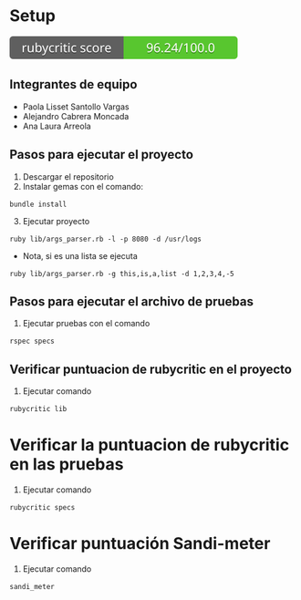 # Setup
![RubyCritic](../badges/rubycritic_badge_score.svg)


## Integrantes de equipo
* Paola Lisset Santollo Vargas
* Alejandro Cabrera Moncada
* Ana Laura Arreola

## Pasos para ejecutar el proyecto
1. Descargar el repositorio
2. Instalar gemas con el comando:
  ``` 
  bundle install 
  ```

3. Ejecutar proyecto 
```
ruby lib/args_parser.rb -l -p 8080 -d /usr/logs
``` 
* Nota, si es una lista  se ejecuta 
```
ruby lib/args_parser.rb -g this,is,a,list -d 1,2,3,4,-5
```
## Pasos para ejecutar el archivo de pruebas
1. Ejecutar pruebas con el comando
```
rspec specs
```

## Verificar puntuacion de rubycritic en el proyecto
1. Ejecutar comando
```
rubycritic lib
```

# Verificar la puntuacion de rubycritic en las pruebas
1. Ejecutar comando 
```
rubycritic specs
```

# Verificar puntuación Sandi-meter
1. Ejecutar comando
```
sandi_meter 
 ```